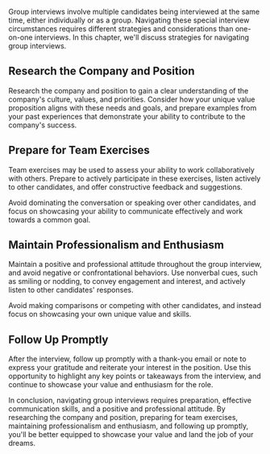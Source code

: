 
Group interviews involve multiple candidates being interviewed at the same time, either individually or as a group. Navigating these special interview circumstances requires different strategies and considerations than one-on-one interviews. In this chapter, we'll discuss strategies for navigating group interviews.

Research the Company and Position
---------------------------------

Research the company and position to gain a clear understanding of the company's culture, values, and priorities. Consider how your unique value proposition aligns with these needs and goals, and prepare examples from your past experiences that demonstrate your ability to contribute to the company's success.

Prepare for Team Exercises
--------------------------

Team exercises may be used to assess your ability to work collaboratively with others. Prepare to actively participate in these exercises, listen actively to other candidates, and offer constructive feedback and suggestions.

Avoid dominating the conversation or speaking over other candidates, and focus on showcasing your ability to communicate effectively and work towards a common goal.

Maintain Professionalism and Enthusiasm
---------------------------------------

Maintain a positive and professional attitude throughout the group interview, and avoid negative or confrontational behaviors. Use nonverbal cues, such as smiling or nodding, to convey engagement and interest, and actively listen to other candidates' responses.

Avoid making comparisons or competing with other candidates, and instead focus on showcasing your own unique value and skills.

Follow Up Promptly
------------------

After the interview, follow up promptly with a thank-you email or note to express your gratitude and reiterate your interest in the position. Use this opportunity to highlight any key points or takeaways from the interview, and continue to showcase your value and enthusiasm for the role.

In conclusion, navigating group interviews requires preparation, effective communication skills, and a positive and professional attitude. By researching the company and position, preparing for team exercises, maintaining professionalism and enthusiasm, and following up promptly, you'll be better equipped to showcase your value and land the job of your dreams.
